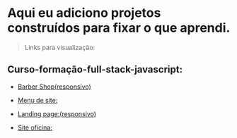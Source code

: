 # Aqui eu adiciono projetos construídos para fixar o que aprendi.

>Links para visualização:

## Curso-formação-full-stack-javascript: <br>

- [Barber Shop(responsivo)](https://idomelo.github.io/learning-HTML-CSS/curso-forma%C3%A7%C3%A3o-full-stack-javascript/barber-shop)

- [Menu de site:](https://idomelo.github.io/learning-HTML-CSS/curso-formação-full-stack-javascript/menu-de-site)

- [Landing page:(responsivo)](https://idomelo.github.io/learning-HTML-CSS/curso-formação-full-stack-javascript/landing-page)

- [Site oficina:](https://idomelo.github.io/learning-HTML-CSS/curso-formação-full-stack-javascript/site-oficina)
